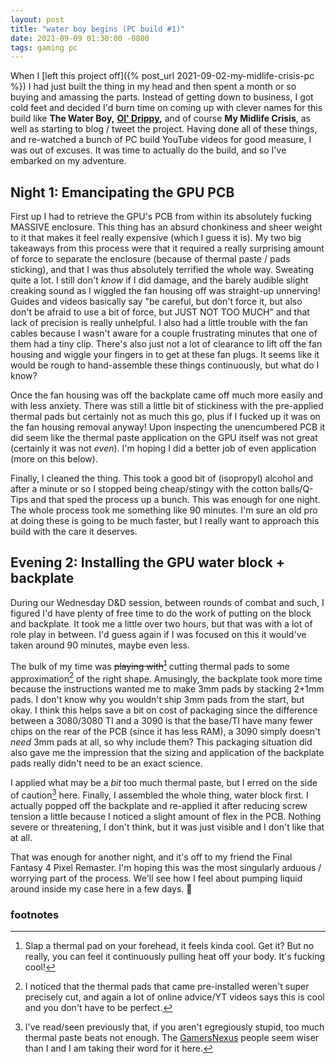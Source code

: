```yaml
---
layout: post
title: "water boy begins (PC build #1)"
date: 2021-09-09 01:30:00 -0800
tags: gaming pc
---
```


When I [left this project off]({% post_url 2021-09-02-my-midlife-crisis-pc %}) I had just built the thing in my head and then spent a month or so buying and amassing the parts. Instead of getting down to business, I got cold feet and decided I'd burn time on coming up with clever names for this build like **The Water Boy,** **[Ol' Drippy](https://aqua-teen-hunger-force.fandom.com/wiki/Ol%27_Drippy),** and of course **My Midlife Crisis**, as well as starting to blog / tweet the project. Having done all of these things, and re-watched a bunch of PC build YouTube videos for good measure, I was out of excuses. It was time to actually do the build, and so I've embarked on my adventure.

## Night 1: Emancipating the GPU PCB

First up I had to retrieve the GPU's PCB from within its absolutely fucking MASSIVE enclosure. This thing has an absurd chonkiness and sheer weight to it that makes it feel really expensive (which I guess it is). My two big takeaways from this process were that it required a really surprising amount of force to separate the enclosure (because of thermal paste / pads sticking), and that I was thus absolutely terrified the whole way. Sweating quite a lot. I still don't *know* if I did damage, and the barely audible slight creaking sound as I wiggled the fan housing off was straight-up unnerving! Guides and videos basically say "be careful, but don't force it, but also don't be afraid to use a bit of force, but JUST NOT TOO MUCH" and that lack of precision is really unhelpful. I also had a little trouble with the fan cables because I wasn't aware for a couple frustrating minutes that one of them had a tiny clip. There's also just not a lot of clearance to lift off the fan housing and wiggle your fingers in to get at these fan plugs. It seems like it would be rough to hand-assemble these things continuously, but what do I know?

Once the fan housing was off the backplate came off much more easily and with less anxiety. There was still a little bit of stickiness with the pre-applied thermal pads but certainly not as much this go, plus if I fucked up it was on the fan housing removal anyway! Upon inspecting the unencumbered PCB it did seem like the thermal paste application on the GPU itself was not great (certainly it was not *even*). I'm hoping I did a better job of even application (more on this below).

Finally, I cleaned the thing. This took a good bit of (isopropyl) alcohol and after a minute or so I stopped being cheap/stingy with the cotton balls/Q-Tips and that sped the process up a bunch. This was enough for one night. The whole process took me something like 90 minutes. I'm sure an old pro at doing these is going to be much faster, but I really want to approach this build with the care it deserves.

## Evening 2: Installing the GPU water block + backplate

During our Wednesday D&D session, between rounds of combat and such, I figured I'd have plenty of free time to do the work of putting on the block and backplate. It took me a little over two hours, but that was with a lot of role play in between. I'd guess again if I was focused on this it would've taken around 90 minutes, maybe even less.

The bulk of my time was ~~playing with[^3]~~ cutting thermal pads to some approximation[^1] of the right shape. Amusingly, the backplate took more time because the instructions wanted me to make 3mm pads by stacking 2+1mm pads. I don't know why you wouldn't ship 3mm pads from the start, but okay. I think this helps save a bit on cost of packaging since the difference between a 3080/3080 TI and a 3090 is that the base/TI have many fewer chips on the rear of the PCB (since it has less RAM), a 3090 simply doesn't *need* 3mm pads at all, so why include them? This packaging situation did also gave me the impression that the sizing and application of the backplate pads really didn't need to be an exact science.

I applied what may be a *bit* too much thermal paste, but I erred on the side of caution[^2] here. Finally, I assembled the whole thing, water block first. I actually popped off the backplate and re-applied it after reducing screw tension a little because I noticed a slight amount of flex in the PCB. Nothing severe or threatening, I don't think, but it was just visible and I don't like that at all.

That was enough for another night, and it's off to my friend the Final Fantasy 4 Pixel Remaster. I'm hoping this was the most singularly arduous / worrying part of the process. We'll see how I feel about pumping liquid around inside my case here in a few days. 🤣

### footnotes

[^1]: I noticed that the thermal pads that came pre-installed weren't super precisely cut, and again a lot of online advice/YT videos says this is cool and you don't have to be perfect.
[^2]: I've read/seen previously that, if you aren't egregiously stupid, too much thermal paste beats not enough. The [GamersNexus](https://www.gamersnexus.net/guides/3346-thermal-paste-application-benchmark-too-much-thermal-paste) people seem wiser than I and I am taking their word for it here.
[^3]: Slap a thermal pad on your forehead, it feels kinda cool. Get it? But no really, you can feel it continuously pulling heat off your body. It's fucking cool!